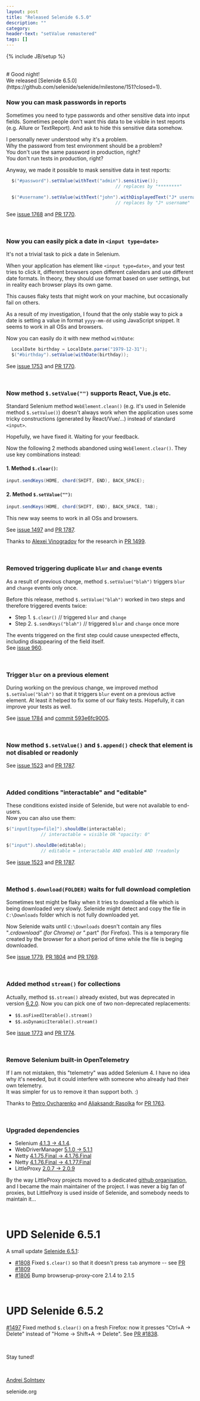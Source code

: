 ```yaml
---
layout: post
title: "Released Selenide 6.5.0"
description: ""
category:
header-text: "setValue remastered"
tags: []
---
```

{% include JB/setup %}

<br>
# Good night!

<br>
We released [Selenide 6.5.0](https://github.com/selenide/selenide/milestone/151?closed=1).

### Now you can mask passwords in reports

Sometimes you need to type passwords and other sensitive data into input fields. Sometimes people don't want this 
data to be visible in test reports (e.g. Allure or TextReport). And ask to hide this sensitive data somehow.  

I personally never understood why it's a problem.  
Why the password from test environment should be a problem?  
You don't use the same password in production, right?  
You don't run tests in production, right?

Anyway, we made it possible to mask sensitive data in test reports:

```java
  $("#password").setValue(withText("admin").sensitive());
                                         // replaces by "********"

  $("#username").setValue(withText("john").withDisplayedText("J* username"));
                                         // replaces by "J* username"
```

See [issue 1768](https://github.com/selenide/selenide/issues/1768) and [PR 1770](https://github.com/selenide/selenide/pull/1770).

<br>

### Now you can easily pick a date in `<input type=date>`

It's not a trivial task to pick a date in Selenium. 

When your application has element like `<input type=date>`, and your test tries to click it, different browsers open 
different calendars and use different date formats. In theory, they should use format based on user settings, but in 
reality each browser plays its own game.

This causes flaky tests that might work on your machine, but occasionally fail on others.

As a result of my investigation, I found that the only stable way to pick a date is setting a value in format 
`yyyy-mm-dd` using JavaScript snippet. It seems to work in all OSs and browsers.

Now you can easily do it with new method `withDate`:

```java
  LocalDate birthday = LocalDate.parse("1979-12-31");
  $("#birthday").setValue(withDate(birthday));
```

See [issue 1753](https://github.com/selenide/selenide/issues/1753) and [PR 1770](https://github.com/selenide/selenide/pull/1770).

<br>

### Now method `$.setValue("")` supports React, Vue.js etc.

Standard Selenium method `WebElement.clean()` (e.g. it's used in Selenide method `$.setValue()`) doesn't always work 
when the application uses some tricky constructions (generated by React/Vue/...) instead of standard `<input>`.  

Hopefully, we have fixed it. Waiting for your feedback. 

Now the following 2 methods abandoned using `WebElement.clear()`. They use key combinations instead:

#### 1. Method `$.clear()`:
```java
input.sendKeys(HOME, chord(SHIFT, END), BACK_SPACE);
```

#### 2. Method `$.setValue("")`:
```java
input.sendKeys(HOME, chord(SHIFT, END), BACK_SPACE, TAB);
```

This new way seems to work in all OSs and browsers.

See [issue 1497](https://github.com/selenide/selenide/issues/1497) and [PR 1787](https://github.com/selenide/selenide/pull/1787).

Thanks to [Alexei Vinogradov](https://github.com/vinogradoff) for the research in [PR 1499](https://github.com/selenide/selenide/pull/1499).

<br>

### Removed triggering duplicate `blur` and `change` events
As a result of previous change, method `$.setValue("blah")` triggers `blur` and `change` events only once.  

Before this release, method `$.setValue("blah")` worked in two steps and therefore triggered events twice:
* Step 1. `$.clear()`  // triggered `blur` and `change`
* Step 2. `$.sendKeys("blah")` // triggered `blur` and `change` once more

The events triggered on the first step could cause unexpected effects, including disappearing of the field itself.  
See [issue 960](https://github.com/selenide/selenide/issues/960).

<br>

### Trigger `blur` on a previous element
During working on the previous change, we improved method `$.setValue("blah")` so that it triggers `blur` event on a
previous active element. At least it helped to fix some of our flaky tests. Hopefully, it can improve your tests as well. 

See [issue 1784](https://github.com/selenide/selenide/issues/1784) and [commit 593e6fc9005](https://github.com/selenide/selenide/commit/593e6fc900500d9).

<br>

### Now method `$.setValue()` and `$.append()` check that element is not disabled or readonly

See [issue 1523](https://github.com/selenide/selenide/issues/1523) and [PR 1787](https://github.com/selenide/selenide/pull/1787).

<br>

### Added conditions "interactable" and "editable"

These conditions existed inside of Selenide, but were not available to end-users.   
Now you can also use them:

```java
$("input[type=file]").shouldBe(interactable);  
             // interactable = visible OR "opacity: 0"

$("input").shouldBe(editable);
             // editable = interactable AND enabled AND !readonly
```

See [issue 1523](https://github.com/selenide/selenide/issues/1523) and [PR 1787](https://github.com/selenide/selenide/pull/1787).

<br>

### Method `$.download(FOLDER)` waits for full download completion

Sometimes test might be flaky when it tries to download a file which is being downloaded very slowly. Selenide might 
detect and copy the file in `C:\Downloads` folder which is not fully downloaded yet.

Now Selenide waits until `C:\Downloads` doesn't contain any files "*.crdownload" (for Chrome) or "*.part" (for Firefox). 
This is a temporary file created by the browser for a short period of time while the file is beging downloaded.

See [issue 1779](https://github.com/selenide/selenide/issues/1779), 
[PR 1804](https://github.com/selenide/selenide/pull/1804) and [PR 1769](https://github.com/selenide/selenide/pull/1769).

<br>

### Added method `stream()` for collections

Actually, method `$$.stream()` already existed, but was deprecated in version [6.2.0](/2022/01/10/selenide-6.2.0/). 
Now you can pick one of two non-deprecated replacements:
* `$$.asFixedIterable().stream()`
* `$$.asDynamicIterable().stream()`

See [issue 1773](https://github.com/selenide/selenide/issues/1773) and [PR 1774](https://github.com/selenide/selenide/pull/1774).

<br>

### Remove Selenium built-in OpenTelemetry 

If I am not mistaken, this "telemetry" was added Selenium 4. 
I have no idea why it's needed, but it could interfere with someone who already had their own telemetry.   
It was simpler for us to remove it than support both. :) 

Thanks to [Petro Ovcharenko](https://github.com/zzz) and [Aliaksandr Rasolka](https://github.com/zzz) 
for [PR 1763](https://github.com/selenide/selenide/pull/1763).

<br>

### Upgraded dependencies

* Selenium [4.1.3 -> 4.1.4](https://github.com/SeleniumHQ/selenium/blob/trunk/java/CHANGELOG).
* WebDriverManager [5.1.0 -> 5.1.1](https://github.com/bonigarcia/webdrivermanager/blob/master/CHANGELOG.md)
* Netty [4.1.75.Final -> 4.1.76.Final](https://netty.io/news/2022/04/12/4-1-76-Final.html)
* Netty [4.1.76.Final -> 4.1.77.Final](https://netty.io/news/2022/05/06/2-1-77-Final.html)
* LittleProxy [2.0.7 -> 2.0.9](https://github.com/LittleProxy/LittleProxy/releases)

By the way LittleProxy projects moved to a dedicated [github organisation](https://github.com/LittleProxy/LittleProxy), 
and I became the main maintainer of the project. I was never a big fan of proxies, but LittleProxy is used inside of 
Selenide, and somebody needs to maintain it...

<br>

# UPD Selenide 6.5.1
A small update [Selenide 6.5.1](https://github.com/selenide/selenide/milestone/153?closed=1):
* [#1808](https://github.com/selenide/selenide/issues/1808) Fixed `$.clear()` so that it doesn't press `tab` anymore  --  see [PR #1809](https://github.com/selenide/selenide/pull/1809)
* [#1806](https://github.com/selenide/selenide/pull/1806) Bump browserup-proxy-core 2.1.4 to 2.1.5


<br>

# UPD Selenide 6.5.2
[#1497](https://github.com/selenide/selenide/issues/1497) Fixed method `$.clear()` on a fresh Firefox: now it
presses "Ctrl+A -> Delete" instead of "Home -> Shift+A -> Delete".
See [PR #1838](https://github.com/selenide/selenide/pull/1838).

<br>

Stay tuned!

<br>

[Andrei Solntsev](http://asolntsev.github.io/)

selenide.org
